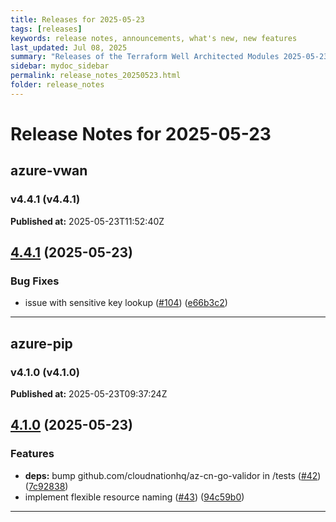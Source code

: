 ```yaml
---
title: Releases for 2025-05-23
tags: [releases]
keywords: release notes, announcements, what's new, new features
last_updated: Jul 08, 2025
summary: "Releases of the Terraform Well Architected Modules 2025-05-23"
sidebar: mydoc_sidebar
permalink: release_notes_20250523.html
folder: release_notes
---
```


# Release Notes for 2025-05-23

## azure-vwan
### v4.4.1 (v4.4.1)
**Published at:** 2025-05-23T11:52:40Z

## [4.4.1](https://github.com/CloudNationHQ/terraform-azure-vwan/compare/v4.4.0...v4.4.1) (2025-05-23)


### Bug Fixes

* issue with sensitive key lookup ([#104](https://github.com/CloudNationHQ/terraform-azure-vwan/issues/104)) ([e66b3c2](https://github.com/CloudNationHQ/terraform-azure-vwan/commit/e66b3c23a0399361119a846715e1eb90fe6ecd69))

---

## azure-pip
### v4.1.0 (v4.1.0)
**Published at:** 2025-05-23T09:37:24Z

## [4.1.0](https://github.com/CloudNationHQ/terraform-azure-pip/compare/v4.0.0...v4.1.0) (2025-05-23)


### Features

* **deps:** bump github.com/cloudnationhq/az-cn-go-validor in /tests ([#42](https://github.com/CloudNationHQ/terraform-azure-pip/issues/42)) ([7c92838](https://github.com/CloudNationHQ/terraform-azure-pip/commit/7c92838458494b5f4739bd1a0109d5fac49c9e6e))
* implement flexible resource naming ([#43](https://github.com/CloudNationHQ/terraform-azure-pip/issues/43)) ([94c59b0](https://github.com/CloudNationHQ/terraform-azure-pip/commit/94c59b0e0fcc4f3acdd05c11e670d3b5e29617c8))

---

